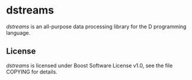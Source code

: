 # dstreams

*dstreams* is an all-purpose data processing library for the D programming language.

## License

*dstreams* is licensed under Boost Software License v1.0, see the file COPYING for details.
